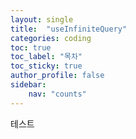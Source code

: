 ```yaml
---
layout: single
title:  "useInfiniteQuery"
categories: coding
toc: true
toc_label: "목차"
toc_sticky: true
author_profile: false
sidebar:
    nav: "counts"
---
```


테스트